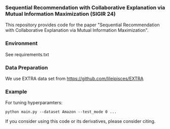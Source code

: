 ### Sequential Recommendation with Collaborative Explanation via Mutual Information Maximization (SIGIR 24)

This repository provides code for the paper "Sequential Recommendation with Collaborative Explanation via Mutual Information Maximization".

### Environment
See requirements.txt

### Data Preparation
We use EXTRA data set from https://github.com/lileipisces/EXTRA



### Example

For tuning hyperparamters: 

    python main.py --dataset Amazon --test_mode 0 ...



If you consider using this code or its derivatives, please consider citing.
